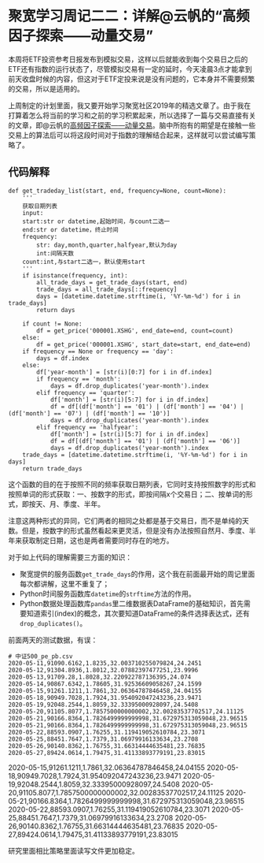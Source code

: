 # 聚宽学习周记二二：详解@云帆的“高频因子探索——动量交易”

本周将ETF投资参考日报发布到模拟交易，这样以后就能收到每个交易日之后的ETF还有指数的运行状态了，尽管模拟交易有一定的延时，今天凌晨3点才能拿到前天收盘时候的内容，但这对于ETF定投来说是没有问题的，它本身并不需要频繁的交易，所以是适用的。

上周制定的计划里面，我又要开始学习聚宽社区2019年的精选文章了。由于我在打算着怎么将当前的学习和之前的学习积累起来，所以选择了一篇与交易直接有关的文章，即@云帆的[高频因子探索——动量交易](https://www.joinquant.com/view/community/detail/22472)。脑中所抱有的期望是在接触一些交易上的算法后可以将这段时间对于指数的理解结合起来，这样就可以尝试编写策略了。

## 代码解释

```
def get_tradeday_list(start, end, frequency=None, count=None):
    '''
    获取日期列表
    input:
    start:str or datetime,起始时间，与count二选一
    end:str or datetime，终止时间
    frequency:
        str: day,month,quarter,halfyear,默认为day
        int:间隔天数
    count:int,与start二选一，默认使用start
    '''
    if isinstance(frequency, int):
        all_trade_days = get_trade_days(start, end)
        trade_days = all_trade_days[::frequency]
        days = [datetime.datetime.strftime(i, '%Y-%m-%d') for i in trade_days]
        return days

    if count != None:
        df = get_price('000001.XSHG', end_date=end, count=count)
    else:
        df = get_price('000001.XSHG', start_date=start, end_date=end)
    if frequency == None or frequency == 'day':
        days = df.index
    else:
        df['year-month'] = [str(i)[0:7] for i in df.index]
        if frequency == 'month':
            days = df.drop_duplicates('year-month').index
        elif frequency == 'quarter':
            df['month'] = [str(i)[5:7] for i in df.index]
            df = df[(df['month'] == '01') | (df['month'] == '04') | (df['month'] == '07') | (df['month'] == '10')]
            days = df.drop_duplicates('year-month').index
        elif frequency == 'halfyear':
            df['month'] = [str(i)[5:7] for i in df.index]
            df = df[(df['month'] == '01') | (df['month'] == '06')]
            days = df.drop_duplicates('year-month').index
    trade_days = [datetime.datetime.strftime(i, '%Y-%m-%d') for i in days]
    return trade_days
```

这个函数的目的在于按照不同的频率获取日期列表，它同时支持按照数字的形式和按照单词的形式获取：一、按数字的形式，即按间隔x个交易日；二、按单词的形式，即按天、月、季度、半年。

注意这两种形式的异同，它们两者的相同之处都是基于交易日，而不是单纯的天数。但是，按数字的形式虽然看起来更灵活，但是没有办法按照自然月、季度、半年来获取制定日期，这也是两者需要同时存在的地方。

对于如上代码的理解需要三方面的知识：

- 聚宽提供的服务函数`get_trade_days`的作用，这个我在前面最开始的周记里面每次都讲解，这里不重复了；
- Python时间服务函数库`datetime`的`strftime`方法的作用。
- Python数据处理函数库`pandas`里二维数据表DataFrame的基础知识，首先需要知道索引(index)的概念，其次要知道DataFrame的条件选择表达式，还有`drop_duplicates()`。


前面两天的测试数据，有误：

```
# 中证500_pe_pb.csv
2020-05-11,91090.6162,1.8235,32.003710255079824,24.2451
2020-05-12,91304.8936,1.8012,32.07882397477251,23.9996
2020-05-13,91709.28,1.8028,32.220922787136395,24.074
2020-05-14,90867.6342,1.78605,31.92536609058267,24.1599
2020-05-15,91261.1211,1.7861,32.06364787846458,24.04155
2020-05-18,90949.7028,1.7924,31.954092047243236,23.9471
2020-05-19,92048.2544,1.8059,32.33395000928097,24.5408
2020-05-20,91105.8077,1.7857500000000002,32.00283537702517,24.11125
2020-05-21,90166.8364,1.7826499999999998,31.672975313059048,23.96515
2020-05-21,90166.8364,1.7826499999999998,31.672975313059048,23.96515
2020-05-22,88593.0907,1.76255,31.119419052610784,23.3071
2020-05-25,88451.7647,1.7379,31.06979916133634,23.2708
2020-05-26,90140.8362,1.76755,31.66314444635481,23.76835
2020-05-27,89424.0614,1.79475,31.41133893779191,23.83015
```

2020-05-15,91261.1211,1.7861,32.06364787846458,24.04155
2020-05-18,90949.7028,1.7924,31.954092047243236,23.9471
2020-05-19,92048.2544,1.8059,32.33395000928097,24.5408
2020-05-20,91105.8077,1.7857500000000002,32.00283537702517,24.11125
2020-05-21,90166.8364,1.7826499999999998,31.672975313059048,23.96515
2020-05-22,88593.0907,1.76255,31.119419052610784,23.3071
2020-05-25,88451.7647,1.7379,31.06979916133634,23.2708
2020-05-26,90140.8362,1.76755,31.66314444635481,23.76835
2020-05-27,89424.0614,1.79475,31.41133893779191,23.83015


研究里面相比策略里面读写文件更加稳定。
